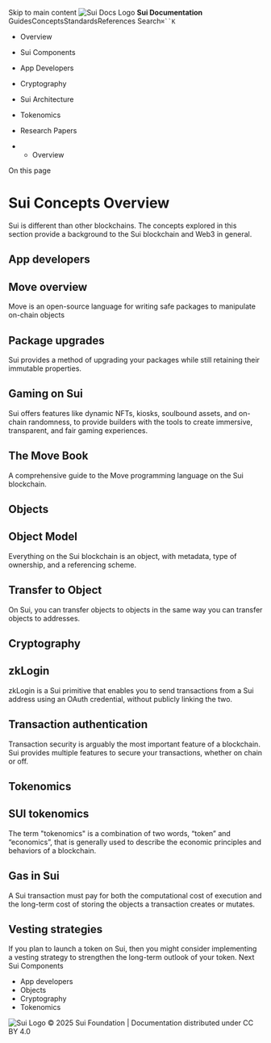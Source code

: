 Skip to main content
![Sui Docs Logo](https://docs.sui.io/img/sui-logo.svg)
**Sui Documentation**
GuidesConceptsStandardsReferences
Search`⌘``K`
  * Overview
  * Sui Components
  * App Developers
  * Cryptography
  * Sui Architecture
  * Tokenomics
  * Research Papers


  *   * Overview


On this page
# Sui Concepts Overview
Sui is different than other blockchains. The concepts explored in this section provide a background to the Sui blockchain and Web3 in general.
## App developers​
## Move overview
Move is an open-source language for writing safe packages to manipulate on-chain objects
## Package upgrades
Sui provides a method of upgrading your packages while still retaining their immutable properties.
## Gaming on Sui
Sui offers features like dynamic NFTs, kiosks, soulbound assets, and on-chain randomness, to provide builders with the tools to create immersive, transparent, and fair gaming experiences.
## The Move Book
A comprehensive guide to the Move programming language on the Sui blockchain.
## Objects​
## Object Model
Everything on the Sui blockchain is an object, with metadata, type of ownership, and a referencing scheme.
## Transfer to Object
On Sui, you can transfer objects to objects in the same way you can transfer objects to addresses.
## Cryptography​
## zkLogin
zkLogin is a Sui primitive that enables you to send transactions from a Sui address using an OAuth credential, without publicly linking the two.
## Transaction authentication
Transaction security is arguably the most important feature of a blockchain. Sui provides multiple features to secure your transactions, whether on chain or off.
## Tokenomics​
## SUI tokenomics
The term "tokenomics" is a combination of two words, “token” and “economics”, that is generally used to describe the economic principles and behaviors of a blockchain. 
## Gas in Sui
A Sui transaction must pay for both the computational cost of execution and the long-term cost of storing the objects a transaction creates or mutates.
## Vesting strategies
If you plan to launch a token on Sui, then you might consider implementing a vesting strategy to strengthen the long-term outlook of your token.
Next
Sui Components
  * App developers
  * Objects
  * Cryptography
  * Tokenomics


![Sui Logo](https://docs.sui.io/img/sui-logo-footer.svg)
© 2025 Sui Foundation | Documentation distributed under CC BY 4.0

